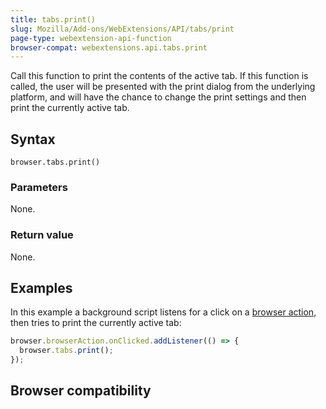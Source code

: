 ```yaml
---
title: tabs.print()
slug: Mozilla/Add-ons/WebExtensions/API/tabs/print
page-type: webextension-api-function
browser-compat: webextensions.api.tabs.print
---
```




Call this function to print the contents of the active tab. If this function is called, the user will be presented with the print dialog from the underlying platform, and will have the chance to change the print settings and then print the currently active tab.

## Syntax

```js-nolint
browser.tabs.print()
```

### Parameters

None.

### Return value

None.

## Examples

In this example a background script listens for a click on a [browser action](/Mozilla/Add-ons/WebExtensions/user_interface/Toolbar_button), then tries to print the currently active tab:

```js
browser.browserAction.onClicked.addListener(() => {
  browser.tabs.print();
});
```



## Browser compatibility



